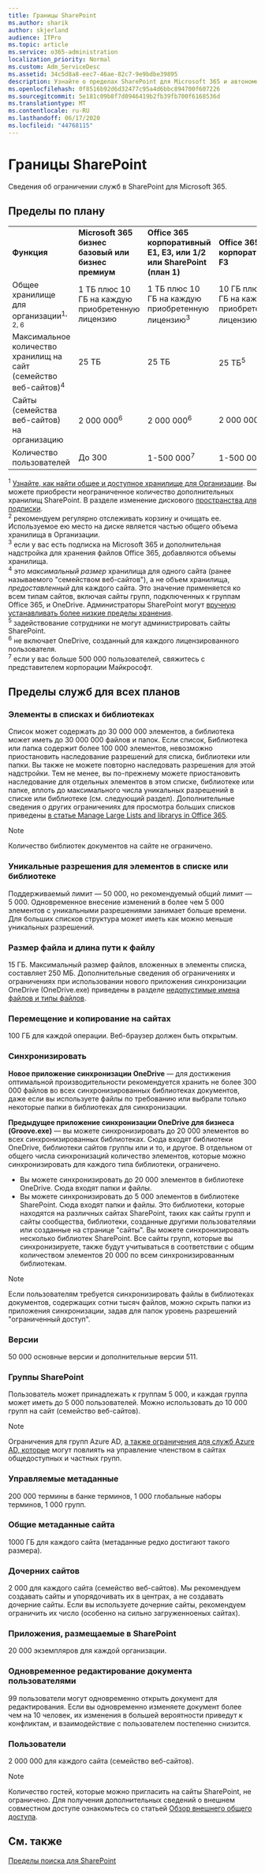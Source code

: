 ```yaml
---
title: Границы SharePoint
ms.author: sharik
author: skjerland
audience: ITPro
ms.topic: article
ms.service: o365-administration
localization_priority: Normal
ms.custom: Adm_ServiceDesc
ms.assetid: 34c5d8a8-eec7-46ae-82c7-9e9bdbe39895
description: Узнайте о пределах SharePoint для Microsoft 365 и автономных планов.
ms.openlocfilehash: 0f8516b92d6d32477c95a4d6bbc894700f607226
ms.sourcegitcommit: 5e181c09b8f7d0946419b2fb39fb700f6168536d
ms.translationtype: MT
ms.contentlocale: ru-RU
ms.lasthandoff: 06/17/2020
ms.locfileid: "44768115"
---
```

# <a name="sharepoint-limits"></a>Границы SharePoint

Сведения об ограничении служб в SharePoint для Microsoft 365.
  
## <a name="limits-by-plan"></a>Пределы по плану 

|||||
|:-----|:-----|:-----|:-----|
|**Функция** <br/> |**Microsoft 365 бизнес базовый или бизнес премиум** <br/> |**Office 365 корпоративный E1, E3, или 1/2 или SharePoint (план 1)** <br/> | **Office 365 корпоративный F3** <br/> |
|Общее хранилище для организации<sup>1, 2, 6</sup> <br/> |1 ТБ плюс 10 ГБ на каждую приобретенную лицензию  <br/> |1 ТБ плюс 10 ГБ на каждую приобретенную лицензию<sup>3</sup> <br/> |10 ГБ плюс 2 ГБ на каждую приобретенную лицензию<sup>3</sup> <br/> |
|Максимальное количество хранилищ на сайт (семейство веб-сайтов)<sup>4</sup><br/> |25 ТБ <br/> |25 ТБ <br/> |25 ТБ<sup>5</sup> <br/> |
|Сайты (семейства веб-сайтов) на организацию  <br/> |2 000 000<sup>6</sup> <br/> |2 000 000<sup>6</sup> <br/> |2 000 000<br/> |
|Количество пользователей  <br/> |До 300  <br/> |1-500 000<sup>7</sup> <br/> |1-500 000<sup>7</sup> <br/> |
   
<sup>1</sup> [Узнайте, как найти общее и доступное хранилище для Организации](/sharepoint/manage-site-collection-storage-limits). Вы можете приобрести неограниченное количество дополнительных хранилищ SharePoint. В разделе изменение дискового [пространства для подписки](/office365/admin/subscriptions-and-billing/add-storage-space). 
<br/><sup>2</sup> рекомендуем регулярно отслеживать корзину и очищать ее. Используемое ею место на диске является частью общего объема хранилища в Организации. 
<br/> <sup>3</sup> если у вас есть подписка на Microsoft 365 и дополнительная надстройка для хранения файлов Office 365, добавляются объемы хранилища. 
<br/> <sup>4</sup> это *максимальный размер* хранилища для одного сайта (ранее называемого "семейством веб-сайтов"), а не объем хранилища, *предоставленный* для каждого сайта. Это значение применяется ко всем типам сайтов, включая сайты групп, подключенных к группам Office 365, и OneDrive. Администраторы SharePoint могут [вручную устанавливать более низкие пределы хранения](/sharepoint/manage-site-collection-storage-limits#manage-individual-site-storage-limits). 
<br/> <sup>5</sup> задействование сотрудники не могут администрировать сайты SharePoint. 
<br/> <sup>6</sup> не включает OneDrive, созданный для каждого лицензированного пользователя. 
<br/> <sup>7</sup> если у вас больше 500 000 пользователей, свяжитесь с представителем корпорации Майкрософт. 
  
## <a name="service-limits-for-all-plans"></a>Пределы служб для всех планов

### <a name="items-in-lists-and-libraries"></a>Элементы в списках и библиотеках

Список может содержать до 30 000 000 элементов, а библиотека может иметь до 30 000 000 файлов и папок. Если список, Библиотека или папка содержит более 100 000 элементов, невозможно приостановить наследование разрешений для списка, библиотеки или папки. Вы также не можете повторно наследовать разрешения для этой надстройки. Тем не менее, вы по-прежнему можете приостановить наследование для отдельных элементов в этом списке, библиотеке или папке, вплоть до максимального числа уникальных разрешений в списке или библиотеке (см. следующий раздел). Дополнительные сведения о других ограничениях для просмотра больших списков приведены [в статье Manage Large Lists and librarys in Office 365](https://support.office.com/article/b4038448-ec0e-49b7-b853-679d3d8fb784). 

> [!NOTE]
> Количество библиотек документов на сайте не ограничено.

### <a name="unique-permissions-for-items-in-a-list-or-library"></a>Уникальные разрешения для элементов в списке или библиотеке

Поддерживаемый лимит — 50 000, но рекомендуемый общий лимит — 5 000. Одновременное внесение изменений в более чем 5 000 элементов с уникальными разрешениями занимает больше времени. Для больших списков структура может иметь как можно меньше уникальных разрешений.

### <a name="file-size-and-file-path-length"></a>Размер файла и длина пути к файлу

15 ГБ. Максимальный размер файлов, вложенных в элементы списка, составляет 250 МБ. Дополнительные сведения об ограничениях и ограничениях при использовании нового приложения синхронизации OneDrive (OneDrive.exe) приведены в разделе [недопустимые имена файлов и типы файлов](https://support.office.com/article/64883a5d-228e-48f5-b3d2-eb39e07630fa).

### <a name="moving-and-copying-across-sites"></a>Перемещение и копирование на сайтах

100 ГБ для каждой операции. Веб-браузер должен быть открытым.

### <a name="sync"></a>Синхронизировать

**Новое приложение синхронизации OneDrive** — для достижения оптимальной производительности рекомендуется хранить не более 300 000 файлов во всех синхронизированных библиотеках документов, даже если вы используете файлы по требованию или выбрали только некоторые папки в библиотеках для синхронизации.

**Предыдущее приложение синхронизации OneDrive для бизнеса (Groove.exe)** — вы можете синхронизировать до 20 000 элементов во всех синхронизированных библиотеках. Сюда входят библиотеки OneDrive, библиотеки сайтов группы или и то, и другое. В отдельном от общего числа синхронизаций количество элементов, которые можно синхронизировать для каждого типа библиотеки, ограничено.

   - Вы можете синхронизировать до 20 000 элементов в библиотеке OneDrive. Сюда входят папки и файлы. 
   - Вы можете синхронизировать до 5 000 элементов в библиотеке SharePoint. Сюда входят папки и файлы. Это библиотеки, которые находятся на различных сайтах SharePoint, таких как сайты групп и сайты сообщества, библиотеки, созданные другими пользователями или созданные на странице "сайты". Вы можете синхронизировать несколько библиотек SharePoint. Все сайты групп, которые вы синхронизируете, также будут учитываться в соответствии с общим количеством элементов 20 000 по всем синхронизированным библиотекам.

> [!NOTE]
> Если пользователям требуется синхронизировать файлы в библиотеках документов, содержащих сотни тысяч файлов, можно скрыть папки из приложения синхронизации, задав для папок уровень разрешений "ограниченный доступ". 

### <a name="versions"></a>Версии

50 000 основные версии и дополнительные версии 511.

### <a name="sharepoint-groups"></a>Группы SharePoint

Пользователь может принадлежать к группам 5 000, и каждая группа может иметь до 5 000 пользователей. Можно использовать до 10 000 групп на сайт (семейство веб-сайтов).

> [!NOTE]
> Ограничения для групп Azure AD, [а также ограничения для служб Azure AD, которые](/azure/active-directory/users-groups-roles/directory-service-limits-restrictions) могут повлиять на управление членством в сайтах общедоступных и частных групп. 

### <a name="managed-metadata"></a>Управляемые метаданные

200 000 термины в банке терминов, 1 000 глобальные наборы терминов, 1 000 групп.

### <a name="overall-site-metadata"></a>Общие метаданные сайта

1000 ГБ для каждого сайта (метаданные редко достигают такого размера).

### <a name="subsites"></a>Дочерних сайтов 

2 000 для каждого сайта (семейство веб-сайтов). Мы рекомендуем создавать сайты и упорядочивать их в центрах, а не создавать дочерние сайты. Если вы используете дочерние сайты, рекомендуем ограничить их число (особенно на сильно загруженноеных сайтах).

### <a name="sharepoint-hosted-applications"></a>Приложения, размещаемые в SharePoint

20 000 экземпляров для каждой организации.

### <a name="people-editing-a-document-at-the-same-time"></a>Одновременное редактирование документа пользователями

99 пользователи могут одновременно открыть документ для редактирования. Если вы одновременно изменяете документ более чем на 10 человек, их изменения в большей вероятности приведут к конфликтам, и взаимодействие с пользователем постепенно снизится.

### <a name="users"></a>Пользователи

2 000 000 для каждого сайта (семейство веб-сайтов).
   
> [!NOTE]
> Количество гостей, которые можно пригласить на сайты SharePoint, не ограничено. Для получения дополнительных сведений о внешнем совместном доступе ознакомьтесь со статьей [Обзор внешнего общего доступа](/sharepoint/external-sharing-overview).

## <a name="see-also"></a>См. также

[Пределы поиска для SharePoint](/sharepoint/search-limits)
